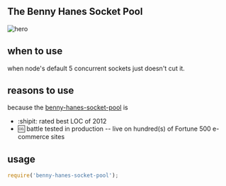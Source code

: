 The Benny Hanes Socket Pool
---------------------------

![hero](https://raw.githubusercontent.com/jmonster/benny-hanes-socket-pool/master/hero.png)

## when to use
when node's default 5 concurrent sockets just doesn't cut it.

## reasons to use
because the [benny-hanes-socket-pool](https://github.com/jmonster/benny-hanes-socket-pool) is
+ :shipit: rated best LOC of 2012
+ :cool: battle tested in production -- live on hundred(s) of Fortune 500 e-commerce sites


## usage
```javascript
require('benny-hanes-socket-pool');
```

